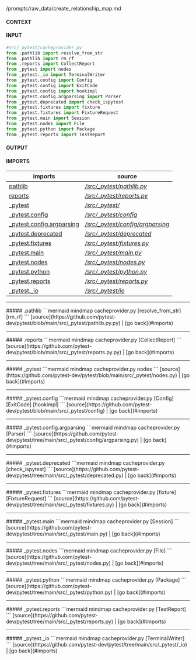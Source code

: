 /prompts/raw_data/create_relationship_map.md

#### CONTEXT


#### INPUT
```python
#src/_pytest/cacheprovider.py
from .pathlib import resolve_from_str
from .pathlib import rm_rf
from .reports import CollectReport
from _pytest import nodes
from _pytest._io import TerminalWriter
from _pytest.config import Config
from _pytest.config import ExitCode
from _pytest.config import hookimpl
from _pytest.config.argparsing import Parser
from _pytest.deprecated import check_ispytest
from _pytest.fixtures import fixture
from _pytest.fixtures import FixtureRequest
from _pytest.main import Session
from _pytest.nodes import File
from _pytest.python import Package
from _pytest.reports import TestReport
```

#### OUTPUT
#### IMPORTS
|imports |source |
|--|---| 
|[pathlib](#pathlib)| [*/src/_pytest/pathlib.py*](https://github.com/pytest-dev/pytest/blob/main/src/_pytest/pathlib.py) |
|[reports](#reports)|[*/src/_pytest/reports.py*](https://github.com/pytest-dev/pytest/blob/main/src/_pytest/reports.py) |
|[_pytest](#_pytest)|[*/src/_pytest/*](https://github.com/pytest-dev/pytest/blob/main/src/_pytest)|
|[_pytest.config](#_pytestconfig)|[*/src/_pytest/config*](https://github.com/pytest-dev/pytest/tree/main/src/_pytest/config)|
|[_pytest.config.argparsing](#_pytestconfigargparsing)|[*/src/_pytest/config/argparsing*](https://github.com/pytest-dev/pytest/tree/main/src/_pytest/config/argparsing)|
|[_pytest.deprecated](#_pytestdeprecated)|[*/src/_pytest/deprecated*](https://github.com/pytest-dev/pytest/tree/main/src/_pytest/deprecated)|
|[_pytest.fixtures](#_pytestfixtures)|[*/src/_pytest/fixtures.py*](https://github.com/pytest-dev/pytest/tree/main/src/_pytest/fixtures.py)|
|[_pytest.main](#_pytestmain)|[*/src/_pytest/main.py*](https://github.com/pytest-dev/pytest/tree/main/src/_pytest/main.py)|
|[_pytest.nodes](#_pytestnodes)|[*/src/_pytest/nodes.py*](https://github.com/pytest-dev/pytest/tree/main/src/_pytest/nodes.py)|
|[_pytest.python](#_pytestpython)|[*/src/_pytest/python.py*](https://github.com/pytest-dev/pytest/tree/main/src/_pytest/python.py)|
|[_pytest.reports](#_pytestreports)|[*/src/_pytest/reports.py*](https://github.com/pytest-dev/pytest/tree/main/src/_pytest/reports.py)|
|[_pytest._io](#_pytestio)|[*/src/_pytest/io*](https://github.com/pytest-dev/pytest/tree/main/src/_pytest/_io) |

<hr>
##### .pathlib
```mermaid
mindmap
    cacheprovider.py
        [resolve_from_str]
        [rm_rf]
```
[source](https://github.com/pytest-dev/pytest/blob/main/src/_pytest/pathlib.py.py) | [go back](#imports)

<hr>
##### .reports
```mermaid
mindmap
    cacheprovider.py
        [CollectReport]
```
[source](https://github.com/pytest-dev/pytest/blob/main/src/_pytest/reports.py.py) | [go back](#imports)

<hr>
##### _pytest
```mermaid
mindmap
    cacheprovider.py
        nodes
```
[source](https://github.com/pytest-dev/pytest/blob/main/src/_pytest/nodes.py) | [go back](#imports)

<hr>
##### _pytest.config
```mermaid
mindmap
    cacheprovider.py
        [Config]
        [ExitCode]
        [hookimpl]
```
[source](https://github.com/pytest-dev/pytest/blob/main/src/_pytest/config) | [go back](#imports)

<hr>
##### _pytest.config.argparsing
```mermaid
mindmap
    cacheprovider.py
        [Parser]
```
[source](https://github.com/pytest-dev/pytest/tree/main/src/_pytest/config/argparsing.py) | [go back](#imports)

<hr>
##### _pytest.deprecated
```mermaid
mindmap
    cacheprovider.py
        [check_ispytest]
```
[source](https://github.com/pytest-dev/pytest/tree/main/src/_pytest/deprecated.py) | [go back](#imports)

<hr>
##### _pytest.fixtures
```mermaid
mindmap
    cacheprovider.py
        [fixture]
        [FixtureRequest]
```
[source](https://github.com/pytest-dev/pytest/tree/main/src/_pytest/fixtures.py) | [go back](#imports)

<hr>
##### _pytest.main
```mermaid
mindmap
    cacheprovider.py
        [Session]
```
[source](https://github.com/pytest-dev/pytest/tree/main/src/_pytest/main.py) | [go back](#imports)

<hr>
##### _pytest.nodes
```mermaid
mindmap
    cacheprovider.py
        [File]
```
[source](https://github.com/pytest-dev/pytest/tree/main/src/_pytest/nodes.py) | [go back](#imports)

<hr>
##### _pytest.python
```mermaid
mindmap
    cacheprovider.py
        [Package]
```
[source](https://github.com/pytest-dev/pytest/tree/main/src/_pytest/python.py) | [go back](#imports)

<hr>
##### _pytest.reports
```mermaid
mindmap
    cacheprovider.py
        [TestReport]
```
[source](https://github.com/pytest-dev/pytest/tree/main/src/_pytest/reports.py) | [go back](#imports)

<hr>
##### _pytest._io
```mermaid
mindmap
    cacheprovider.py
        [TerminalWriter]
```
[source](https://github.com/pytest-dev/pytest/tree/main/src/_pytest/_io) | [go back](#imports)